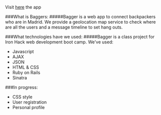 Visit  [here](http://baggers.herokuapp.com/ "Baggers") the app

###What is Baggers:
#####Bagger is a web app to connect backpackers who are in Madrid. We provide a geolocation map service to check where are all the users and a message timeline to set hang outs.

###What technologies have we used:
#####Bagger is a class project for Iron Hack web development boot camp. We've used:

- Javascript
- AJAX
- JSON
- HTML & CSS
- Ruby on Rails
- Sinatra

###In progress:
- CSS style
- User registration
- Personal profile
